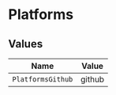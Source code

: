 # Platforms


## Values

| Name              | Value             |
| ----------------- | ----------------- |
| `PlatformsGithub` | github            |
